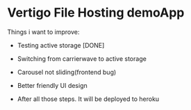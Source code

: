 
# Vertigo File Hosting demoApp

Things i want to improve:

* Testing active storage [DONE]

* Switching from carrierwave to active storage

* Carousel not sliding(frontend bug)

* Better friendly UI design

* After all those steps. It will be deployed to heroku
